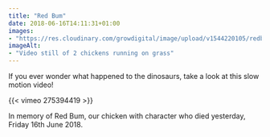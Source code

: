 ```yaml
---
title: "Red Bum"
date: 2018-06-16T14:11:31+01:00
images: 
- "https://res.cloudinary.com/growdigital/image/upload/v1544220105/redbum-42785139722.png"
imageAlt: 
- "Video still of 2 chickens running on grass"
---
```


If you ever wonder what happened to the dinosaurs, take a look at this slow motion video!

{{< vimeo 275394419 >}}

In memory of Red Bum, our chicken with character who died yesterday, Friday 16th June 2018.
